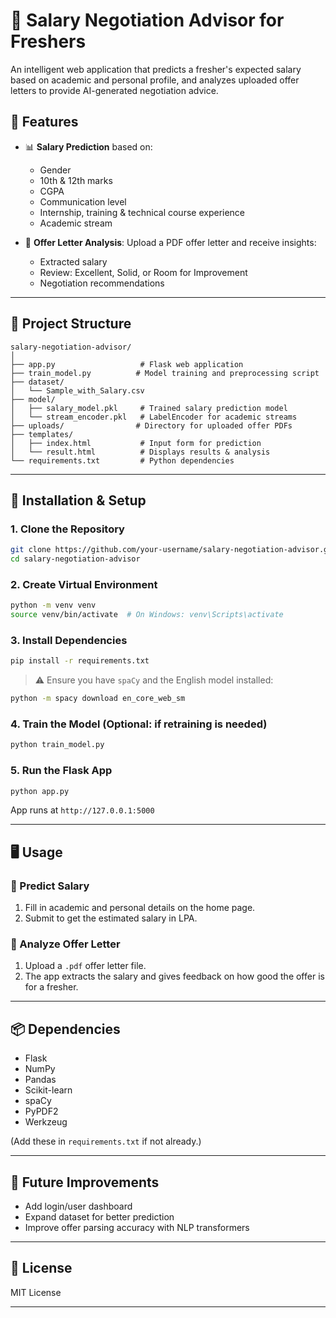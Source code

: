 # 💼 Salary Negotiation Advisor for Freshers

An intelligent web application that predicts a fresher's expected salary based on academic and personal profile, and analyzes uploaded offer letters to provide AI-generated negotiation advice.

## 🧠 Features

* 📊 **Salary Prediction** based on:

  * Gender
  * 10th & 12th marks
  * CGPA
  * Communication level
  * Internship, training & technical course experience
  * Academic stream
* 📄 **Offer Letter Analysis**: Upload a PDF offer letter and receive insights:

  * Extracted salary
  * Review: Excellent, Solid, or Room for Improvement
  * Negotiation recommendations

---

## 📁 Project Structure

```
salary-negotiation-advisor/
│
├── app.py                   # Flask web application
├── train_model.py          # Model training and preprocessing script
├── dataset/
│   └── Sample_with_Salary.csv
├── model/
│   ├── salary_model.pkl     # Trained salary prediction model
│   └── stream_encoder.pkl   # LabelEncoder for academic streams
├── uploads/                # Directory for uploaded offer PDFs
├── templates/
│   ├── index.html           # Input form for prediction
│   └── result.html          # Displays results & analysis
└── requirements.txt         # Python dependencies
```

---

## 🚀 Installation & Setup

### 1. Clone the Repository

```bash
git clone https://github.com/your-username/salary-negotiation-advisor.git
cd salary-negotiation-advisor
```

### 2. Create Virtual Environment

```bash
python -m venv venv
source venv/bin/activate  # On Windows: venv\Scripts\activate
```

### 3. Install Dependencies

```bash
pip install -r requirements.txt
```

> ⚠️ Ensure you have `spaCy` and the English model installed:

```bash
python -m spacy download en_core_web_sm
```

### 4. Train the Model (Optional: if retraining is needed)

```bash
python train_model.py
```

### 5. Run the Flask App

```bash
python app.py
```

App runs at `http://127.0.0.1:5000`

---

## 🖥️ Usage

### 🔹 Predict Salary

1. Fill in academic and personal details on the home page.
2. Submit to get the estimated salary in LPA.

### 🔹 Analyze Offer Letter

1. Upload a `.pdf` offer letter file.
2. The app extracts the salary and gives feedback on how good the offer is for a fresher.

---

## 📦 Dependencies

* Flask
* NumPy
* Pandas
* Scikit-learn
* spaCy
* PyPDF2
* Werkzeug

(Add these in `requirements.txt` if not already.)

---

## 📌 Future Improvements

* Add login/user dashboard
* Expand dataset for better prediction
* Improve offer parsing accuracy with NLP transformers

---

## 📄 License

MIT License

---
